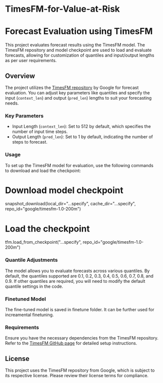 
# TimesFM-for-Value-at-Risk
# Forecast Evaluation using TimesFM

This project evaluates forecast results using the TimesFM model. The TimesFM repository and model checkpoint are used to load and evaluate forecasts, allowing for customization of quantiles and input/output lengths as per user requirements.

## Overview

The project utilizes the [TimesFM repository](https://github.com/google-research/timesfm) by Google for forecast evaluation. You can adjust key parameters like quantiles and specify the input (`context_len`) and output (`pred_len`) lengths to suit your forecasting needs.

### Key Parameters
- Input Length (`context_len`): Set to 512 by default, which specifies the number of input time steps.
- Output Length (`pred_len`): Set to 1 by default, indicating the number of steps to forecast.
  
### Usage
To set up the TimesFM model for evaluation, use the following commands to download and load the checkpoint:

# Download model checkpoint
snapshot_download(local_dir="...specify", cache_dir="...specify", repo_id="google/timesfm-1.0-200m")

# Load the checkpoint
tfm.load_from_checkpoint("...specify", repo_id="google/timesfm-1.0-200m")


### Quantile Adjustments
The model allows you to evaluate forecasts across various quantiles. By default, the quantiles supported are 0.1, 0.2, 0.3, 0.4, 0.5, 0.6, 0.7, 0.8, and 0.9. If other quantiles are required, you will need to modify the default quantile settings in the code.

### Finetuned Model
The fine-tuned model is saved in finetune folder. It can be further used for increamental finetuning.

### Requirements
Ensure you have the necessary dependencies from the TimesFM repository. Refer to the [TimesFM GitHub page](https://github.com/google-research/timesfm) for detailed setup instructions.

## License
This project uses the TimesFM repository from Google, which is subject to its respective license. Please review their license terms for compliance.


